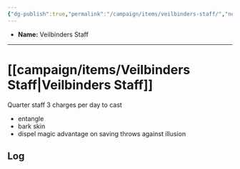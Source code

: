 ```yaml
---
{"dg-publish":true,"permalink":"/campaign/items/veilbinders-staff/","noteIcon":"","created":"2025-10-26T14:47:39.249-07:00","updated":"2025-10-27T16:34:49.241-07:00"}
---
```



<p><span><ul>
<li dir="auto"><strong>Name:</strong> Veilbinders Staff</li>
</ul></span></p>

---

# [[campaign/items/Veilbinders Staff\|Veilbinders Staff]]
Quarter staff
3 charges per day to cast 
- entangle
- bark skin
- dispel magic
advantage on saving throws against illusion

## Log

